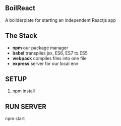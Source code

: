 BoilReact
---
A boilderplate for starting an independent Reactjs app

The Stack
---
- **npm** our package manager 
- **babel** transpiles jsx, ES6, ES7 to ES5
- **webpack** compiles files into one file
- **express** server for our local env


SETUP
---

1. npm install


RUN SERVER
---
npm start
